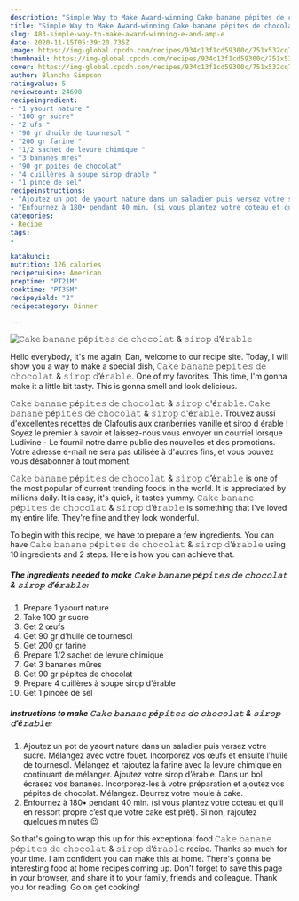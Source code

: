 ```yaml
---
description: "Simple Way to Make Award-winning 𝙲𝚊𝚔𝚎 𝚋𝚊𝚗𝚊𝚗𝚎 𝚙é𝚙𝚒𝚝𝚎𝚜 𝚍𝚎 𝚌𝚑𝚘𝚌𝚘𝚕𝚊𝚝 &amp;amp; 𝚜𝚒𝚛𝚘𝚙 𝚍’é𝚛𝚊𝚋𝚕𝚎"
title: "Simple Way to Make Award-winning 𝙲𝚊𝚔𝚎 𝚋𝚊𝚗𝚊𝚗𝚎 𝚙é𝚙𝚒𝚝𝚎𝚜 𝚍𝚎 𝚌𝚑𝚘𝚌𝚘𝚕𝚊𝚝 &amp;amp; 𝚜𝚒𝚛𝚘𝚙 𝚍’é𝚛𝚊𝚋𝚕𝚎"
slug: 483-simple-way-to-make-award-winning-e-and-amp-e
date: 2020-11-15T05:39:20.735Z
image: https://img-global.cpcdn.com/recipes/934c13f1cd59300c/751x532cq70/𝙲𝚊𝚔𝚎-𝚋𝚊𝚗𝚊𝚗𝚎-𝚙e𝚙𝚒𝚝𝚎𝚜-𝚍𝚎-𝚌𝚑𝚘𝚌𝚘𝚕𝚊𝚝-𝚜𝚒𝚛𝚘𝚙-𝚍e𝚛𝚊𝚋𝚕𝚎-photo-principale-de-la-recette.jpg
thumbnail: https://img-global.cpcdn.com/recipes/934c13f1cd59300c/751x532cq70/𝙲𝚊𝚔𝚎-𝚋𝚊𝚗𝚊𝚗𝚎-𝚙e𝚙𝚒𝚝𝚎𝚜-𝚍𝚎-𝚌𝚑𝚘𝚌𝚘𝚕𝚊𝚝-𝚜𝚒𝚛𝚘𝚙-𝚍e𝚛𝚊𝚋𝚕𝚎-photo-principale-de-la-recette.jpg
cover: https://img-global.cpcdn.com/recipes/934c13f1cd59300c/751x532cq70/𝙲𝚊𝚔𝚎-𝚋𝚊𝚗𝚊𝚗𝚎-𝚙e𝚙𝚒𝚝𝚎𝚜-𝚍𝚎-𝚌𝚑𝚘𝚌𝚘𝚕𝚊𝚝-𝚜𝚒𝚛𝚘𝚙-𝚍e𝚛𝚊𝚋𝚕𝚎-photo-principale-de-la-recette.jpg
author: Blanche Simpson
ratingvalue: 5
reviewcount: 24690
recipeingredient:
- "1 yaourt nature "
- "100 gr sucre"
- "2 ufs "
- "90 gr dhuile de tournesol "
- "200 gr farine "
- "1/2 sachet de levure chimique "
- "3 bananes mres"
- "90 gr ppites de chocolat"
- "4 cuillères à soupe sirop drable "
- "1 pince de sel"
recipeinstructions:
- "Ajoutez un pot de yaourt nature dans un saladier puis versez votre sucre. Mélangez avec votre fouet. Incorporez vos œufs et ensuite l’huile de tournesol. Mélangez et rajoutez la farine avec la levure chimique en continuant de mélanger. Ajoutez votre sirop d’érable. Dans un bol écrasez vos bananes. Incorporez-les à votre préparation et ajoutez vos pépites de chocolat. Mélangez. Beurrez votre moule à cake."
- "Enfournez à 180• pendant 40 min. ⁣⁣(si vous plantez votre coteau et qu’il en ressort propre c’est que votre cake est prêt)⁣. Si non, rajoutez quelques minutes 😉"
categories:
- Recipe
tags:
- 

katakunci:  
nutrition: 126 calories
recipecuisine: American
preptime: "PT21M"
cooktime: "PT35M"
recipeyield: "2"
recipecategory: Dinner

---
```



![𝙲𝚊𝚔𝚎 𝚋𝚊𝚗𝚊𝚗𝚎 𝚙é𝚙𝚒𝚝𝚎𝚜 𝚍𝚎 𝚌𝚑𝚘𝚌𝚘𝚕𝚊𝚝 &amp; 𝚜𝚒𝚛𝚘𝚙 𝚍’é𝚛𝚊𝚋𝚕𝚎](https://img-global.cpcdn.com/recipes/934c13f1cd59300c/751x532cq70/𝙲𝚊𝚔𝚎-𝚋𝚊𝚗𝚊𝚗𝚎-𝚙e𝚙𝚒𝚝𝚎𝚜-𝚍𝚎-𝚌𝚑𝚘𝚌𝚘𝚕𝚊𝚝-𝚜𝚒𝚛𝚘𝚙-𝚍e𝚛𝚊𝚋𝚕𝚎-photo-principale-de-la-recette.jpg)

Hello everybody, it's me again, Dan, welcome to our recipe site. Today, I will show you a way to make a special dish, 𝙲𝚊𝚔𝚎 𝚋𝚊𝚗𝚊𝚗𝚎 𝚙é𝚙𝚒𝚝𝚎𝚜 𝚍𝚎 𝚌𝚑𝚘𝚌𝚘𝚕𝚊𝚝 &amp; 𝚜𝚒𝚛𝚘𝚙 𝚍’é𝚛𝚊𝚋𝚕𝚎. One of my favorites. This time, I'm gonna make it a little bit tasty. This is gonna smell and look delicious.

𝙲𝚊𝚔𝚎 𝚋𝚊𝚗𝚊𝚗𝚎 𝚙é𝚙𝚒𝚝𝚎𝚜 𝚍𝚎 𝚌𝚑𝚘𝚌𝚘𝚕𝚊𝚝 &amp; 𝚜𝚒𝚛𝚘𝚙 𝚍&#39;é𝚛𝚊𝚋𝚕𝚎. 𝙲𝚊𝚔𝚎 𝚋𝚊𝚗𝚊𝚗𝚎 𝚙é𝚙𝚒𝚝𝚎𝚜 𝚍𝚎 𝚌𝚑𝚘𝚌𝚘𝚕𝚊𝚝 &amp; 𝚜𝚒𝚛𝚘𝚙 𝚍&#39;é𝚛𝚊𝚋𝚕𝚎. Trouvez aussi d&#39;excellentes recettes de Clafoutis aux cranberries vanille et sirop d érable ! Soyez le premier à savoir et laissez-nous vous envoyer un courriel lorsque Ludivine - Le fournil notre dame publie des nouvelles et des promotions. Votre adresse e-mail ne sera pas utilisée à d&#39;autres fins, et vous pouvez vous désabonner à tout moment.

𝙲𝚊𝚔𝚎 𝚋𝚊𝚗𝚊𝚗𝚎 𝚙é𝚙𝚒𝚝𝚎𝚜 𝚍𝚎 𝚌𝚑𝚘𝚌𝚘𝚕𝚊𝚝 &amp; 𝚜𝚒𝚛𝚘𝚙 𝚍’é𝚛𝚊𝚋𝚕𝚎 is one of the most popular of current trending foods in the world. It is appreciated by millions daily. It is easy, it's quick, it tastes yummy. 𝙲𝚊𝚔𝚎 𝚋𝚊𝚗𝚊𝚗𝚎 𝚙é𝚙𝚒𝚝𝚎𝚜 𝚍𝚎 𝚌𝚑𝚘𝚌𝚘𝚕𝚊𝚝 &amp; 𝚜𝚒𝚛𝚘𝚙 𝚍’é𝚛𝚊𝚋𝚕𝚎 is something that I've loved my entire life. They're fine and they look wonderful.


To begin with this recipe, we have to prepare a few ingredients. You can have 𝙲𝚊𝚔𝚎 𝚋𝚊𝚗𝚊𝚗𝚎 𝚙é𝚙𝚒𝚝𝚎𝚜 𝚍𝚎 𝚌𝚑𝚘𝚌𝚘𝚕𝚊𝚝 &amp; 𝚜𝚒𝚛𝚘𝚙 𝚍’é𝚛𝚊𝚋𝚕𝚎 using 10 ingredients and 2 steps. Here is how you can achieve that.

<!--inarticleads1-->

##### The ingredients needed to make 𝙲𝚊𝚔𝚎 𝚋𝚊𝚗𝚊𝚗𝚎 𝚙é𝚙𝚒𝚝𝚎𝚜 𝚍𝚎 𝚌𝚑𝚘𝚌𝚘𝚕𝚊𝚝 &amp; 𝚜𝚒𝚛𝚘𝚙 𝚍’é𝚛𝚊𝚋𝚕𝚎:

1. Prepare 1 yaourt nature ⁣⁣⁣
1. Take 100 gr sucre⁣⁣⁣
1. Get 2 œufs ⁣⁣⁣
1. Get 90 gr d’huile de tournesol ⁣⁣⁣
1. Get 200 gr farine ⁣⁣⁣
1. Prepare 1/2 sachet de levure chimique ⁣⁣⁣
1. Get 3 bananes mûres
1. Get 90 gr pépites de chocolat
1. Prepare 4 cuillères à soupe sirop d’érable ⁣
1. Get 1 pincée de sel⁣




<!--inarticleads2-->

##### Instructions to make 𝙲𝚊𝚔𝚎 𝚋𝚊𝚗𝚊𝚗𝚎 𝚙é𝚙𝚒𝚝𝚎𝚜 𝚍𝚎 𝚌𝚑𝚘𝚌𝚘𝚕𝚊𝚝 &amp; 𝚜𝚒𝚛𝚘𝚙 𝚍’é𝚛𝚊𝚋𝚕𝚎:

1. Ajoutez un pot de yaourt nature dans un saladier puis versez votre sucre. Mélangez avec votre fouet. Incorporez vos œufs et ensuite l’huile de tournesol. Mélangez et rajoutez la farine avec la levure chimique en continuant de mélanger. Ajoutez votre sirop d’érable. Dans un bol écrasez vos bananes. Incorporez-les à votre préparation et ajoutez vos pépites de chocolat. Mélangez. Beurrez votre moule à cake.
1. Enfournez à 180• pendant 40 min. ⁣⁣(si vous plantez votre coteau et qu’il en ressort propre c’est que votre cake est prêt)⁣. Si non, rajoutez quelques minutes 😉




So that's going to wrap this up for this exceptional food 𝙲𝚊𝚔𝚎 𝚋𝚊𝚗𝚊𝚗𝚎 𝚙é𝚙𝚒𝚝𝚎𝚜 𝚍𝚎 𝚌𝚑𝚘𝚌𝚘𝚕𝚊𝚝 &amp; 𝚜𝚒𝚛𝚘𝚙 𝚍’é𝚛𝚊𝚋𝚕𝚎 recipe. Thanks so much for your time. I am confident you can make this at home. There's gonna be interesting food at home recipes coming up. Don't forget to save this page in your browser, and share it to your family, friends and colleague. Thank you for reading. Go on get cooking!
